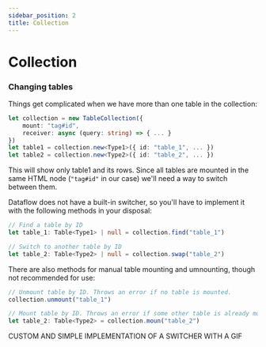```yaml
---
sidebar_position: 2
title: Collection
---
```


# Collection

### Changing tables

Things get complicated when we have more than one table in the collection:

```ts
let collection = new TableCollection({
    mount: "tag#id",
    receiver: async (query: string) => { ... }
})
let table1 = collection.new<Type1>({ id: "table_1", ... })
let table2 = collection.new<Type2>({ id: "table_2", ... })
```

This will show only table1 and its rows. Since all tables are mounted in the same HTML node
(`"tag#id"` in our case) we'll need a way to switch between them.

Dataflow does not have a built-in switcher,
so you'll have to implement it with the following methods in your disposal:

```ts
// Find a table by ID
let table_1: Table<Type1> | null = collection.find("table_1")

// Switch to another table by ID
let table_2: Table<Type2> | null = collection.swap("table_2")
```

There are also methods for manual table mounting and umnounting, though not recommended for use:

```ts
// Unmount table by ID. Throws an error if no table is mounted.
collection.unmount("table_1")

// Mount table by ID. Throws an error if some other table is already mounted or no table with such ID is found.
let table_2: Table<Type2> = collection.moun("table_2")
```

CUSTOM AND SIMPLE IMPLEMENTATION OF A SWITCHER WITH A GIF
